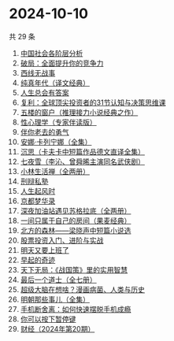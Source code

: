 # 2024-10-10

共 29 条

<!-- BEGIN WEREAD -->
<!-- 最后更新时间 2024-10-10 14:01:27 +0800 -->
1. [中国社会各阶层分析](https://weread.qq.com/web/bookDetail/085326e0728b493c085ade1)
1. [破局：全面提升你的竞争力](https://weread.qq.com/web/bookDetail/cc232360813ab6b16g0106b0)
1. [西线无战事](https://weread.qq.com/web/bookDetail/24f323d0813ab7493g011798)
1. [纯真年代（译文经典）](https://weread.qq.com/web/bookDetail/8c7320c0718b9cc78c7b565)
1. [人生总会有答案](https://weread.qq.com/web/bookDetail/e1c32810813ab89bcg0125fc)
1. [复利：全球顶尖投资者的31节认知与决策思维课](https://weread.qq.com/web/bookDetail/f7d32730813ab9423g0162bb)
1. [五楼的窗户（推理接力小说经典之作）](https://weread.qq.com/web/bookDetail/41332f80813ab93b2g0171b3)
1. [性心理学（专家伴读版）](https://weread.qq.com/web/bookDetail/2f532690813ab873cg016b4b)
1. [伴你老去的勇气](https://weread.qq.com/web/bookDetail/93b32df0813ab93d3g018aa3)
1. [安娜·卡列宁娜（全集）](https://weread.qq.com/web/bookDetail/08932d70716395d00896d56)
1. [沉思（卡夫卡中短篇作品德文直译全集）](https://weread.qq.com/web/bookDetail/2f632bd0813ab7d8eg014a5c)
1. [七夜雪（李沁、曾舜晞主演同名武侠剧）](https://weread.qq.com/web/bookDetail/46d32ba0813ab6909g013715)
1. [小林生活禅（全两册）](https://weread.qq.com/web/bookDetail/25d32400813ab705dg0163e9)
1. [刑辩私塾](https://weread.qq.com/web/bookDetail/f0232330727da25df025d59)
1. [人生起风时](https://weread.qq.com/web/bookDetail/9ac32fb0813ab93c6g016f4e)
1. [京都梦华录](https://weread.qq.com/web/bookDetail/e4532890813ab939bg015eaa)
1. [深夜加油站遇见苏格拉底（全两册）](https://weread.qq.com/web/bookDetail/cb632370813ab9269g015e85)
1. [一间只属于自己的房间（果麦经典）](https://weread.qq.com/web/bookDetail/fdd327a07198e688fdd47f6)
1. [北方的森林——梁晓声中短篇小说选](https://weread.qq.com/web/bookDetail/41d32060813ab9377g019731)
1. [股票投资入门、进阶与实战](https://weread.qq.com/web/bookDetail/b2432a80813ab6ea6g018b18)
1. [明天又要上班了](https://weread.qq.com/web/bookDetail/abe325c0813ab8167g011e37)
1. [早起的奇迹](https://weread.qq.com/web/bookDetail/e9c32220723bdc9ee9ca9c7)
1. [天下无局：《战国策》里的实用智慧](https://weread.qq.com/web/bookDetail/50c32940813ab92b4g0171a0)
1. [最后一个道士（全七册）](https://weread.qq.com/web/bookDetail/1b1320507223e1791b1f1d3)
1. [超级大脑在想啥？漫画病菌、人类与历史](https://weread.qq.com/web/bookDetail/f70322b07222a6d9f705cf0)
1. [明朝那些事儿（全集）](https://weread.qq.com/web/bookDetail/a57325c05c8ed3a57224187)
1. [手机断舍离：如何快速摆脱手机成瘾](https://weread.qq.com/web/bookDetail/06e32a20813ab93b2g018a88)
1. [你可以按下暂停键](https://weread.qq.com/web/bookDetail/6bc321b0813ab93f9g0114d8)
1. [财经（2024年第20期）](https://weread.qq.com/web/bookDetail/393322e0813ab9419g017441)
<!-- END WEREAD -->